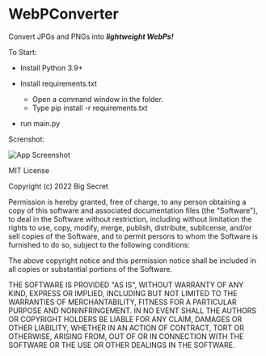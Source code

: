 # WebPConverter
Convert JPGs and PNGs into ***lightweight WebPs!***

To Start: 
- Install Python 3.9+
- Install requirements.txt
    - Open a command window in the folder.
    - Type pip install -r requirements.txt
    
- run main.py

Screnshot:

![App Screenshot](https://i.imgur.com/dg8B2fe.png)

MIT License

Copyright (c) 2022 Big Secret

Permission is hereby granted, free of charge, to any person obtaining a copy
of this software and associated documentation files (the "Software"), to deal
in the Software without restriction, including without limitation the rights
to use, copy, modify, merge, publish, distribute, sublicense, and/or sell
copies of the Software, and to permit persons to whom the Software is
furnished to do so, subject to the following conditions:

The above copyright notice and this permission notice shall be included in all
copies or substantial portions of the Software.

THE SOFTWARE IS PROVIDED "AS IS", WITHOUT WARRANTY OF ANY KIND, EXPRESS OR
IMPLIED, INCLUDING BUT NOT LIMITED TO THE WARRANTIES OF MERCHANTABILITY,
FITNESS FOR A PARTICULAR PURPOSE AND NONINFRINGEMENT. IN NO EVENT SHALL THE
AUTHORS OR COPYRIGHT HOLDERS BE LIABLE FOR ANY CLAIM, DAMAGES OR OTHER
LIABILITY, WHETHER IN AN ACTION OF CONTRACT, TORT OR OTHERWISE, ARISING FROM,
OUT OF OR IN CONNECTION WITH THE SOFTWARE OR THE USE OR OTHER DEALINGS IN THE
SOFTWARE.
